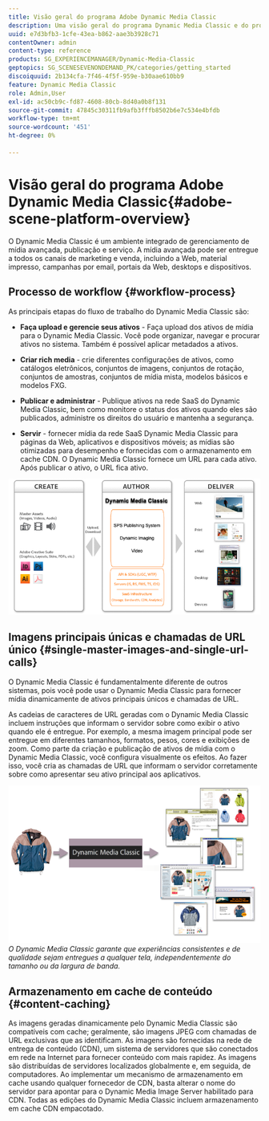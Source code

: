 ```yaml
---
title: Visão geral do programa Adobe Dynamic Media Classic
description: Uma visão geral do programa Dynamic Media Classic e do processo de fluxo de trabalho.
uuid: e7d3bfb3-1cfe-43ea-b862-aae3b3928c71
contentOwner: admin
content-type: reference
products: SG_EXPERIENCEMANAGER/Dynamic-Media-Classic
geptopics: SG_SCENESEVENONDEMAND_PK/categories/getting_started
discoiquuid: 2b134cfa-7f46-4f5f-959e-b30aae610bb9
feature: Dynamic Media Classic
role: Admin,User
exl-id: ac50cb9c-fd87-4608-80cb-8d40a0b8f131
source-git-commit: 47845c30311fb9afb3fffb8502b6e7c534e4bfdb
workflow-type: tm+mt
source-wordcount: '451'
ht-degree: 0%

---
```


# Visão geral do programa Adobe Dynamic Media Classic{#adobe-scene-platform-overview}

O Dynamic Media Classic é um ambiente integrado de gerenciamento de mídia avançada, publicação e serviço. A mídia avançada pode ser entregue a todos os canais de marketing e venda, incluindo a Web, material impresso, campanhas por email, portais da Web, desktops e dispositivos.

## Processo de workflow {#workflow-process}

As principais etapas do fluxo de trabalho do Dynamic Media Classic são:

* **Faça upload e gerencie seus ativos**  - Faça upload dos ativos de mídia para o Dynamic Media Classic. Você pode organizar, navegar e procurar ativos no sistema. Também é possível aplicar metadados a ativos.

* **Criar rich media**  - crie diferentes configurações de ativos, como catálogos eletrônicos, conjuntos de imagens, conjuntos de rotação, conjuntos de amostras, conjuntos de mídia mista, modelos básicos e modelos FXG.

* **Publicar e administrar**  - Publique ativos na rede SaaS do Dynamic Media Classic, bem como monitore o status dos ativos quando eles são publicados, administre os direitos do usuário e mantenha a segurança.

* **Servir**  - fornecer mídia da rede SaaS Dynamic Media Classic para páginas da Web, aplicativos e dispositivos móveis; as mídias são otimizadas para desempenho e fornecidas com o armazenamento em cache CDN. O Dynamic Media Classic fornece um URL para cada ativo. Após publicar o ativo, o URL fica ativo.

![O processo de fluxo de trabalho do Dynamic Media Classic](/help/assets/gs_workflow.png)

## Imagens principais únicas e chamadas de URL único {#single-master-images-and-single-url-calls}

O Dynamic Media Classic é fundamentalmente diferente de outros sistemas, pois você pode usar o Dynamic Media Classic para fornecer mídia dinamicamente de ativos principais únicos e chamadas de URL.

As cadeias de caracteres de URL geradas com o Dynamic Media Classic incluem instruções que informam o servidor sobre como exibir o ativo quando ele é entregue. Por exemplo, a mesma imagem principal pode ser entregue em diferentes tamanhos, formatos, pesos, cores e exibições de zoom. Como parte da criação e publicação de ativos de mídia com o Dynamic Media Classic, você configura visualmente os efeitos. Ao fazer isso, você cria as chamadas de URL que informam o servidor corretamente sobre como apresentar seu ativo principal aos aplicativos.

![O Dynamic Media Classic pode fornecer a mesma imagem principal a diferentes mídias em diferentes tamanhos e formatos.](/help/assets/gs_dynamic_publishing.png)
*O Dynamic Media Classic garante que experiências consistentes e de qualidade sejam entregues a qualquer tela, independentemente do tamanho ou da largura de banda.*

## Armazenamento em cache de conteúdo {#content-caching}

As imagens geradas dinamicamente pelo Dynamic Media Classic são compatíveis com cache; geralmente, são imagens JPEG com chamadas de URL exclusivas que as identificam. As imagens são fornecidas na rede de entrega de conteúdo (CDN), um sistema de servidores que são conectados em rede na Internet para fornecer conteúdo com mais rapidez. As imagens são distribuídas de servidores localizados globalmente e, em seguida, de computadores. Ao implementar um mecanismo de armazenamento em cache usando qualquer fornecedor de CDN, basta alterar o nome do servidor para apontar para o Dynamic Media Image Server habilitado para CDN. Todas as edições do Dynamic Media Classic incluem armazenamento em cache CDN empacotado.
